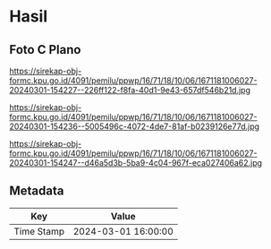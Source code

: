 # Hasil

## Foto C Plano

https://sirekap-obj-formc.kpu.go.id/4091/pemilu/ppwp/16/71/18/10/06/1671181006027-20240301-154227--226ff122-f8fa-40d1-9e43-657df546b21d.jpg

https://sirekap-obj-formc.kpu.go.id/4091/pemilu/ppwp/16/71/18/10/06/1671181006027-20240301-154236--5005496c-4072-4de7-81af-b0239126e77d.jpg

https://sirekap-obj-formc.kpu.go.id/4091/pemilu/ppwp/16/71/18/10/06/1671181006027-20240301-154247--d46a5d3b-5ba9-4c04-967f-eca027406a62.jpg


## Metadata

| Key        | Value               |
| ---------- | ------------------- |
| Time Stamp | 2024-03-01 16:00:00 |



